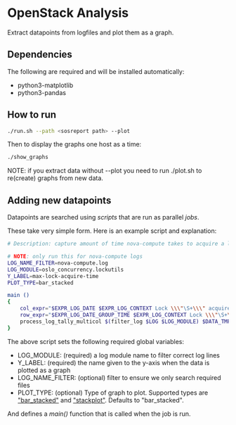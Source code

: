 # OpenStack Analysis

Extract datapoints from logfiles and plot them as a graph.

## Dependencies

The following are required and will be installed automatically:

 * python3-matplotlib
 * python3-pandas


## How to run

```bash
./run.sh --path <sosreport path> --plot
```

Then to display the graphs one host as a time:

```bash
./show_graphs
```

NOTE: if you extract data without --plot you need to run ./plot.sh to re(create) graphs from new data.

## Adding new datapoints

Datapoints are searched using *scripts* that are run as parallel *jobs*.

These take very simple form. Here is an example script and explanation:

```bash
# Description: capture amount of time nova-compute takes to acquire a lock

# NOTE: only run this for nova-compute logs
LOG_NAME_FILTER=nova-compute.log
LOG_MODULE=oslo_concurrency.lockutils
Y_LABEL=max-lock-acquire-time
PLOT_TYPE=bar_stacked

main ()
{
    col_expr="$EXPR_LOG_DATE $EXPR_LOG_CONTEXT Lock \\\"\S+\\\" acquired by \\\"(\S+)\\\" :: waited [1-9][0-9]*\.[0-9]+s .+"
    row_expr="$EXPR_LOG_DATE_GROUP_TIME $EXPR_LOG_CONTEXT Lock \\\"\S+\\\" acquired by \\\"\$INSERT\\\" :: waited ([1-9][0-9]*)\.[0-9]+s .+"
    process_log_tally_multicol $(filter_log $LOG $LOG_MODULE) $DATA_TMP $CSV_PATH "$col_expr" "$row_expr" 2 true
}
```

The above script sets the following required global variables:

* LOG_MODULE: (required) a log module name to filter correct log lines
* Y_LABEL: (required) the name given to the y-axis when the data is plotted as a graph
* LOG_NAME_FILTER: (optional) filter to ensure we only search required files
* PLOT_TYPE: (optional) Type of graph to plot. Supported types are ["bar_stacked"](https://matplotlib.org/stable/gallery/lines_bars_and_markers/bar_stacked.html) and ["stackplot"](https://matplotlib.org/stable/gallery/lines_bars_and_markers/stackplot_demo.html). Defaults to "bar_stacked".

And defines a *main()* function that is called when the job is run.
